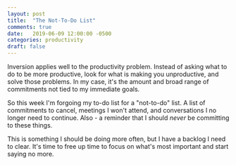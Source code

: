 ```yaml
---
layout: post
title:  "The Not-To-Do List"
comments: true
date:   2019-06-09 12:00:00 -0500
categories: productivity
draft: false
---
```


Inversion applies well to the productivity problem. Instead of asking what to do to be more productive, look for what is making you unproductive, and solve those problems. In my case, it's the amount and broad range of commitments not tied to my immediate goals.

So this week I'm forgoing my to-do list for a "not-to-do" list. A list of commitments to cancel, meetings I won't attend, and conversations I no longer need to continue. Also - a reminder that I should _never_ be committing to these things. 

This is something I should be doing more often, but I have a backlog I need to clear. It's time to free up time to focus on what's most important and start saying no more.